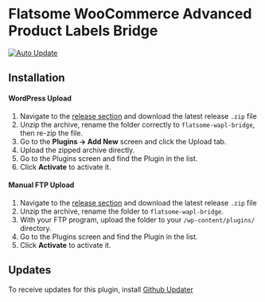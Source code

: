 # Flatsome WooCommerce Advanced Product Labels Bridge
[![Auto Update](https://img.shields.io/badge/updates-GitHub%20Updater-brightgreen.svg)](https://github.com/afragen/github-updater/wiki/General-Usage)

## Installation

#### WordPress Upload

1. Navigate to the [release section](https://github.com/JimmyAppelt/flatsome-wapl-bridge/releases) and download the latest release `.zip` file
2. Unzip the archive, rename the folder correctly to `flatsome-wapl-bridge`, then re-zip the file.
3. Go to the **Plugins → Add New** screen and click the Upload tab.
4. Upload the zipped archive directly.
5. Go to the Plugins screen and find the Plugin in the list.
6. Click **Activate** to activate it.

#### Manual FTP Upload

1. Navigate to the [release section](https://github.com/JimmyAppelt/flatsome-wapl-bridge/releases) and download the latest release `.zip` file
2. Unzip the archive, rename the folder to `flatsome-wapl-bridge`.
3. With your FTP program, upload the folder to your `/wp-content/plugins/` directory.
4. Go to the Plugins screen and find the Plugin in the list.
5. Click **Activate** to activate it.

## Updates

To receive updates for this plugin, install <a href="https://github.com/afragen/github-updater/wiki/General-Usage" target="blank">Github Updater</a>

